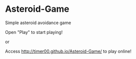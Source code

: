 # Asteroid-Game
Simple asteroid avoidance game

Open "Play" to start playing!

or 

Access http://timer00.github.io/Asteroid-Game/ to play online!
